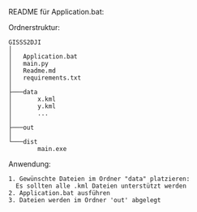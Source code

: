 README für Application.bat:

Ordnerstruktur:

````
GISSS2DJI
│
│   Application.bat
│   main.py
│   Readme.md
│   requirements.txt
│
├───data
│       x.kml
│       y.kml
│       ...
│
├───out
│
└───dist
        main.exe
````

Anwendung:
````
1. Gewünschte Dateien im Ordner "data" platzieren:
  Es sollten alle .kml Dateien unterstützt werden 
2. Application.bat ausführen
3. Dateien werden im Ordner 'out' abgelegt
````


